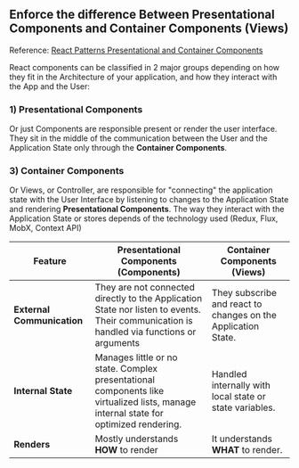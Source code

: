 

## **Enforce the difference Between Presentational Components and Container Components (Views)**

Reference: [React Patterns Presentational and Container Components]([https://cobuildlab.com/development-blog/react-patterns-container-and-presentational-components/](https://cobuildlab.com/development-blog/react-patterns-container-and-presentational-components/))

React components can be classified in 2 major groups depending on how they fit in the Architecture of your application, and how they interact with the App and the User:

### 1) **Presentational Components** 

Or just Components are responsible present or render the user interface. They sit in the middle of the communication between the User and the Application State only through the **Container Components**.

### 3) **Container Components** 

Or Views, or Controller, are responsible for "connecting" the application state with the User Interface by listening to changes to the Application State and rendering **Presentational Components**. The way they interact with the Application State or stores depends of the technology used (Redux, Flux, MobX, Context API)


| Feature | Presentational Components (Components)                                                                                                   | Container Components (Views)                                  |
|---|------------------------------------------------------------------------------------------------------------------------------------------|---------------------------------------------------------------|
| **External Communication** | They are not connected directly to the Application State nor listen to events. Their communication is handled via functions or arguments | They subscribe and react to changes on the Application State. |
| **Internal State** | Manages little or no state. Complex presentational components like virtualized lists, manage internal state for optimized rendering.     | Handled internally with local state or state variables.       |
| **Renders**| Mostly understands **HOW** to render                                                                                                     | It understands **WHAT** to render.                            |

